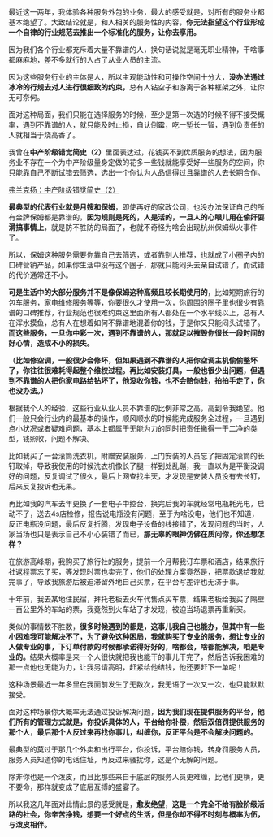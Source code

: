 <p>最近这一两年，我体验各种服务外包的业务，最大的感受就是，对所有的服务业都基本绝望了。大致结论就是，和人相关的服务性的内容，<b>你无法指望这个行业形成一个自律的行业规范去推出一个标准化的服务，让你去享用。</b></p><p>因为我们各个行业都充斥着大量不靠谱的人，换句话说就是毫无职业精神，干啥事都麻麻地，差不多就行的人占了从业人员的主流。</p><p>因为这些服务行业的主体是人，所以主观能动性和可操作空间十分大，<b>没办法通过冰冷的行规去对人进行很细致的约束，</b>总有人钻空子和游离于各种框架之外，让你无可奈何。</p><p>面对这种局面，我们只能在选择服务的时候，至少是第一次选的时候不得不接受概率，遇到不靠谱的人，就只能及时止损，自认倒霉，吃一堑长一智，遇到负责任的人就相当于烧高香了。</p><p>我曾在<b>中产阶级错觉简史（2）</b>里面表达过，花钱买不到优质服务的想法，因为服务业不存在一个为中产阶级量身定做的花多一些钱就能享受好一些服务的空间，你只能靠自己不断试错去筛选，选出一个你认为人品信得过且靠谱的人去长期合作。</p><a data-draft-node="block" data-draft-type="link-card" href="https://zhuanlan.zhihu.com/p/73495286" data-image="https://pic4.zhimg.com/v2-6671e4598cbdd7b78849d9245614f0ff_180x120.jpg" data-image-width="862" data-image-height="429" class="internal">弗兰克扬：中产阶级错觉简史（2）</a><p><b>最典型的代表行业就是月嫂和保姆</b>，即使再好的家政公司，也没办法保证自己的所有金牌保姆都是靠谱的，<b>因为规则是死的，人是活的，一旦人的心眼儿用在偷奸耍滑搞事情上</b>，就是防不胜防的局面了，也就不奇怪为啥会出现杭州保姆纵火事件了。</p><p>所以，保姆这种服务需要你靠自己去筛选，或者靠别人推荐，也就成了小圈子内的口碑营销产品，如果你生活中没有这个圈子，那就只能闷头去亲自试错了，而试错的代价通常还不小。</p><p><b>可是生活中的大部分服务并不是像保姆这种高频且较长期使用的</b>，比如短期旅行的包车服务，家电维修服务等等，你要很久才使用一次，你周围的圈子里也很少有靠谱的口碑推荐，行业规范也很难约束这里面所有人都处在一个水平线以上，总有人在浑水摸鱼，总有人在想着如何不靠谱地混着你的钱，于是你又只能闷头试错了。<b>而这些服务，一旦你中彩一次，遇到不靠谱的人，那就足以摧毁你很长一段时间的好心情，造成不小的损失。</b></p><p><b>（比如修空调，一般很少会修坏，但如果遇到不靠谱的人把你空调主机偷偷整坏了，你往往很难耗得起整个维权过程。再比如安装灯具，一般也很少出问题，但遇到不靠谱的人把你家电路给钻坏了，他没收你钱，也不会赔你钱，拍拍手走了，你也没办法。）</b></p><p>根据我个人的经验，这些行业从业人员不靠谱的比例非常之高，高到令我绝望。他们一般只会行业内的最基本的操作，顺风顺水的时候能完成服务全过程，一旦遇到点小状况或者疑难问题，基本上都属于无能为力的同时把责任撇得一干二净的类型，钱照收，问题不解决。</p><p>比如我买了一台滚筒洗衣机，附赠安装服务，上门安装的人员忘了把固定滚筒的长钉取掉，导致我使用的时候洗衣机像长了腿一样到处乱蹦，我一直以为是平衡没调好的问题，反复调试了很久，最后上网查找半天，才发现是安装人员没有去长钉，后来反复投诉也无果。</p><p>再比如我的汽车去年更换了一套电子中控台，换完后我的车就经常电瓶耗光电，启动不了，送去4s店检修，报告说电瓶没有问题，至于为啥没电，他们也不知道，反正电瓶没问题，最后反复折腾，发现电子设备的线接错了，发现问题的当时，人家当场也只是表示自己不小心装错了而已，<b>那无辜的眼神仿佛在质问你，你还想怎样？</b></p><p>在旅游高峰期，我购买了旅行社的服务，提前一个月帮我订车票和酒店，结果旅行社返程票忘了买，等发现时票也卖完了，他们的处理方案竟然是，把票款退给我就完事了，导致我旅游后被迫滞留外地自己买票，在平台写差评也无济于事。</p><p>十年前，我去某地住民宿，拜托老板去火车代售点买车票，结果老板给我买了隔壁一百公里外的车站的票，我竟然到火车站了才发现，被迫当场退票再重新买。</p><p>类似的事情数不胜数，<b>很多时候遇到的都是，这事儿我自己也能办，但其中有一些小困难我可能解决不了，为了避免这种困局，我就购买了专业的服务，想让专业的人做专业的事，下订单付款的时候都承诺得好好的，啥都会，啥都能解决，咱是专业的。</b>结果大概率是来一个人很快就把我也能干的事儿干完了，然后告诉我困难的那一点他也无能为力，让我另请高明，赶紧给他结钱，他还要赶下一单呢！</p><p>这种场景最近一年多里在我面前发生了无数次，我无语了一次又一次，也只能默默接受。</p><p>面对这种场景你大概率无法通过投诉解决问题，<b>因为我们现在提供服务的平台，他们所有的管理方式就是，你投诉具体的人，平台给你补偿，然后双倍罚提供服务的那个人</b>，<b>最后那个人反过来再找你事儿，纠缠你，反正平台是不会解决问题的。</b></p><p>最典型的莫过于那几个外卖和出行平台，你投诉，平台赔你钱，转身罚服务人员，服务人员知道你的电话住址，再反过来骚扰你，这是个无解的问题。</p><p>除非你也是一个泼皮，而且比那些来自于底层的服务人员更难缠，比他们更横，更不要命，那样就变成了底层互搏的盛宴了。</p><p>所以我这几年面对此情此景的感受就是，<b>愈发绝望</b>，<b>这是一个完全不给有脸阶级活路的社会，你辛苦挣钱，想要一个好点的生活，但是你却不得不时刻与概率为伍，与泼皮相伴。</b></p>